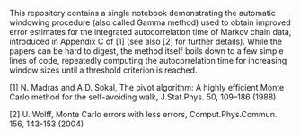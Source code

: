 This repository contains a single notebook demonstrating the automatic windowing procedure (also called Gamma method) used to obtain improved error estimates for the integrated autocorrelation time of Markov chain data, introduced in Appendix C of [1] (see also [2] for further details). While the papers can be hard to digest, the method itself boils down to a few simple lines of code, repeatedly computing the autocorrelation time for increasing window sizes until a threshold criterion is reached.

[1] N. Madras and A.D. Sokal, The pivot algorithm: A highly efficient Monte Carlo method for the self-avoiding walk, J.Stat.Phys. 50, 109–186 (1988)

[2] U. Wolff, Monte Carlo errors with less errors, Comput.Phys.Commun. 156, 143-153 (2004)
